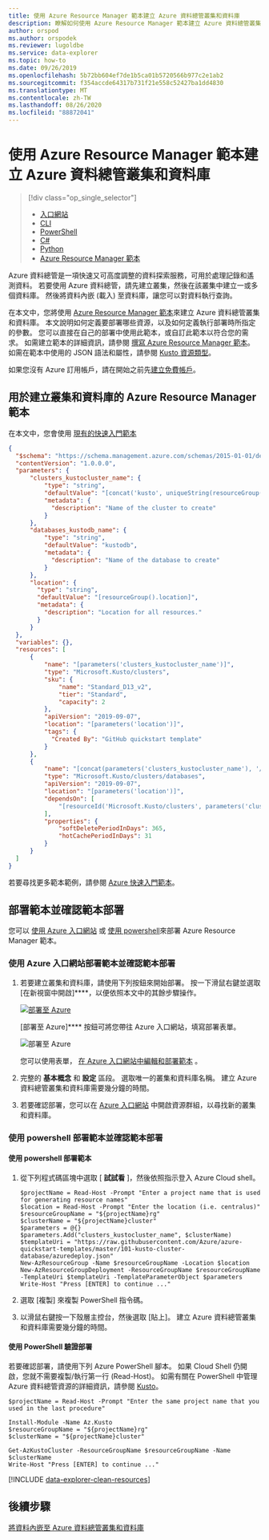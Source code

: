 ```yaml
---
title: 使用 Azure Resource Manager 範本建立 Azure 資料總管叢集和資料庫
description: 瞭解如何使用 Azure Resource Manager 範本建立 Azure 資料總管叢集和資料庫
author: orspod
ms.author: orspodek
ms.reviewer: lugoldbe
ms.service: data-explorer
ms.topic: how-to
ms.date: 09/26/2019
ms.openlocfilehash: 5b72bb604ef7de1b5ca01b5720566b977c2e1ab2
ms.sourcegitcommit: f354accde64317b731f21e558c52427ba1dd4830
ms.translationtype: MT
ms.contentlocale: zh-TW
ms.lasthandoff: 08/26/2020
ms.locfileid: "88872041"
---
```

# <a name="create-an-azure-data-explorer-cluster-and-database-by-using-an-azure-resource-manager-template"></a>使用 Azure Resource Manager 範本建立 Azure 資料總管叢集和資料庫

> [!div class="op_single_selector"]
> * [入口網站](create-cluster-database-portal.md)
> * [CLI](create-cluster-database-cli.md)
> * [PowerShell](create-cluster-database-powershell.md)
> * [C#](create-cluster-database-csharp.md)
> * [Python](create-cluster-database-python.md)
> * [Azure Resource Manager 範本](create-cluster-database-resource-manager.md)

Azure 資料總管是一項快速又可高度調整的資料探索服務，可用於處理記錄和遙測資料。 若要使用 Azure 資料總管，請先建立叢集，然後在該叢集中建立一或多個資料庫。 然後將資料內嵌 (載入) 至資料庫，讓您可以對資料執行查詢。 

在本文中，您將使用 [Azure Resource Manager 範本](/azure/azure-resource-manager/management/overview)來建立 Azure 資料總管叢集和資料庫。 本文說明如何定義要部署哪些資源，以及如何定義執行部署時所指定的參數。 您可以直接在自己的部署中使用此範本，或自訂此範本以符合您的需求。 如需建立範本的詳細資訊，請參閱 [撰寫 Azure Resource Manager 範本](/azure/azure-resource-manager/resource-group-authoring-templates)。 如需在範本中使用的 JSON 語法和屬性，請參閱 [Kusto 資源類型](/azure/templates/microsoft.kusto/allversions)。

如果您沒有 Azure 訂用帳戶，請在開始之前先[建立免費帳戶](https://azure.microsoft.com/free/)。

## <a name="azure-resource-manager-template-for-cluster-and-database-creation"></a>用於建立叢集和資料庫的 Azure Resource Manager 範本

在本文中，您會使用 [現有的快速入門範本](https://raw.githubusercontent.com/Azure/azure-quickstart-templates/master/101-kusto-cluster-database/azuredeploy.json)

```json
{
  "$schema": "https://schema.management.azure.com/schemas/2015-01-01/deploymentTemplate.json#",
  "contentVersion": "1.0.0.0",
  "parameters": {
      "clusters_kustocluster_name": {
          "type": "string",
          "defaultValue": "[concat('kusto', uniqueString(resourceGroup().id))]",
          "metadata": {
            "description": "Name of the cluster to create"
          }
      },
      "databases_kustodb_name": {
          "type": "string",
          "defaultValue": "kustodb",
          "metadata": {
            "description": "Name of the database to create"
          }
      },
      "location": {
        "type": "string",
        "defaultValue": "[resourceGroup().location]",
        "metadata": {
          "description": "Location for all resources."
        }
      }
  },
  "variables": {},
  "resources": [
      {
          "name": "[parameters('clusters_kustocluster_name')]",
          "type": "Microsoft.Kusto/clusters",
          "sku": {
              "name": "Standard_D13_v2",
              "tier": "Standard",
              "capacity": 2
          },
          "apiVersion": "2019-09-07",
          "location": "[parameters('location')]",
          "tags": {
            "Created By": "GitHub quickstart template"
          }
      },
      {
          "name": "[concat(parameters('clusters_kustocluster_name'), '/', parameters('databases_kustodb_name'))]",
          "type": "Microsoft.Kusto/clusters/databases",
          "apiVersion": "2019-09-07",
          "location": "[parameters('location')]",
          "dependsOn": [
              "[resourceId('Microsoft.Kusto/clusters', parameters('clusters_kustocluster_name'))]"
          ],
          "properties": {
              "softDeletePeriodInDays": 365,
              "hotCachePeriodInDays": 31
          }
      }
  ]
}
```

若要尋找更多範本範例，請參閱 [Azure 快速入門範本](https://azure.microsoft.com/resources/templates/)。

## <a name="deploy-the-template-and-verify-template-deployment"></a>部署範本並確認範本部署

您可以 [使用 Azure 入口網站](#use-the-azure-portal-to-deploy-the-template-and-verify-template-deployment) 或 [使用 powershell](#use-powershell-to-deploy-the-template-and-verify-template-deployment)來部署 Azure Resource Manager 範本。

### <a name="use-the-azure-portal-to-deploy-the-template-and-verify-template-deployment"></a>使用 Azure 入口網站部署範本並確認範本部署

1. 若要建立叢集和資料庫，請使用下列按鈕來開始部署。 按一下滑鼠右鍵並選取 [在新視窗中開啟]****，以便依照本文中的其餘步驟操作。

    [![部署至 Azure](media/create-cluster-database-resource-manager/deploybutton.png)](https://portal.azure.com/#create/Microsoft.Template/uri/https%3A%2F%2Fraw.githubusercontent.com%2FAzure%2Fazure-quickstart-templates%2Fmaster%2F101-kusto-cluster-database%2Fazuredeploy.json)

    [部署至 Azure]**** 按鈕可將您帶往 Azure 入口網站，填寫部署表單。

    ![部署至 Azure](media/create-cluster-database-resource-manager/deploy-2-azure.png)

    您可以使用表單， [在 Azure 入口網站中編輯和部署範本](/azure/azure-resource-manager/resource-manager-quickstart-create-templates-use-the-portal#edit-and-deploy-the-template) 。

1. 完整的 **基本概念** 和 **設定** 區段。 選取唯一的叢集和資料庫名稱。
建立 Azure 資料總管叢集和資料庫需要幾分鐘的時間。

1. 若要確認部署，您可以在 [Azure 入口網站](https://portal.azure.com) 中開啟資源群組，以尋找新的叢集和資料庫。 

### <a name="use-powershell-to-deploy-the-template-and-verify-template-deployment"></a>使用 powershell 部署範本並確認範本部署

#### <a name="deploy-the-template-using-powershell"></a>使用 powershell 部署範本

1. 從下列程式碼區塊中選取 [ **試試看** ]，然後依照指示登入 Azure Cloud shell。

    ```azurepowershell-interactive
    $projectName = Read-Host -Prompt "Enter a project name that is used for generating resource names"
    $location = Read-Host -Prompt "Enter the location (i.e. centralus)"
    $resourceGroupName = "${projectName}rg"
    $clusterName = "${projectName}cluster"
    $parameters = @{}
    $parameters.Add("clusters_kustocluster_name", $clusterName)
    $templateUri = "https://raw.githubusercontent.com/Azure/azure-quickstart-templates/master/101-kusto-cluster-database/azuredeploy.json"
    New-AzResourceGroup -Name $resourceGroupName -Location $location
    New-AzResourceGroupDeployment -ResourceGroupName $resourceGroupName -TemplateUri $templateUri -TemplateParameterObject $parameters
    Write-Host "Press [ENTER] to continue ..."
    ```

1. 選取 [複製] 來複製 PowerShell 指令碼。
1. 以滑鼠右鍵按一下殼層主控台，然後選取 [貼上]。
建立 Azure 資料總管叢集和資料庫需要幾分鐘的時間。

#### <a name="verify-the-deployment-using-powershell"></a>使用 PowerShell 驗證部署

若要確認部署，請使用下列 Azure PowerShell 腳本。  如果 Cloud Shell 仍開啟，您就不需要複製/執行第一行 (Read-Host)。 如需有關在 PowerShell 中管理 Azure 資料總管資源的詳細資訊，請參閱 [Kusto](/powershell/module/az.kusto/?view=azps-2.7.0)。 

```azurepowershell-interactive
$projectName = Read-Host -Prompt "Enter the same project name that you used in the last procedure"

Install-Module -Name Az.Kusto
$resourceGroupName = "${projectName}rg"
$clusterName = "${projectName}cluster"

Get-AzKustoCluster -ResourceGroupName $resourceGroupName -Name $clusterName
Write-Host "Press [ENTER] to continue ..."
```

[!INCLUDE [data-explorer-clean-resources](includes/data-explorer-clean-resources.md)]

## <a name="next-steps"></a>後續步驟

[將資料內嵌至 Azure 資料總管叢集和資料庫](ingest-data-overview.md)
